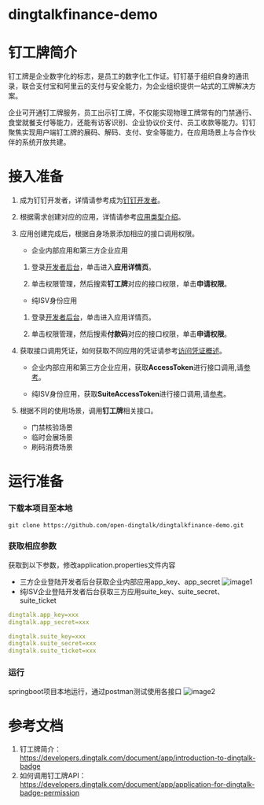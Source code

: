 # dingtalkfinance-demo
# 钉工牌简介
钉工牌是企业数字化的标志，是员工的数字化工作证。钉钉基于组织自身的通讯录，联合支付宝和阿里云的支付与安全能力，为企业组织提供一站式的工牌解决方案。

企业可开通钉工牌服务，员工出示钉工牌，不仅能实现物理工牌常有的门禁通行、食堂就餐支付等能力，还能有访客识别、企业协议价支付、员工收款等能力。钉钉聚焦实现用户端钉工牌的展码、解码、支付、安全等能力，在应用场景上与合作伙伴的系统开放共建。

# 接入准备
1. 成为钉钉开发者，详情请参考成为[钉钉开发者](https://developers.dingtalk.com/document/app/become-a-dingtalk-developer?spm=ding_open_doc.document.0.0.65353799BrvFES#topic-2024337)。

2. 根据需求创建对应的应用，详情请参考[应用类型介绍](https://developers.dingtalk.com/document/app/application-types?spm=ding_open_doc.document.0.0.65353799BrvFES#topic-2024338)。

3. 应用创建完成后，根据自身场景添加相应的接口调用权限。

     - 企业内部应用和第三方企业应用

      1. 登录[开发者后台](https://login.dingtalk.com/oauth2/challenge.htm?redirect_uri=https%3A%2F%2Fopen-dev.dingtalk.com%2Fdingtalk_sso_call_back%3Fcontinue%3Dhttps%253A%252F%252Fopen-dev.dingtalk.com%252F%253Fspm%253Dding_open_doc.document.0.0.65353799BrvFES&response_type=code&client_id=dingbakuoyxavyp5ruxw&scope=openid+corpid)，单击进入**应用详情页**。

      2. 单击权限管理，然后搜索**钉工牌**对应的接口权限，单击**申请权限**。

     - 纯ISV身份应用

      1. 登录[开发者后台](https://login.dingtalk.com/oauth2/challenge.htm?redirect_uri=https%3A%2F%2Fopen-dev.dingtalk.com%2Fdingtalk_sso_call_back%3Fcontinue%3Dhttps%253A%252F%252Fopen-dev.dingtalk.com%252F%253Fspm%253Dding_open_doc.document.0.0.65353799BrvFES&response_type=code&client_id=dingbakuoyxavyp5ruxw&scope=openid+corpid)，单击进入应用详情页。

      2. 单击权限管理，然后搜索**付款码**对应的接口权限，单击**申请权限**。

4. 获取接口调用凭证，如何获取不同应用的凭证请参考[访问凭证概述](https://developers.dingtalk.com/document/app/authorization-overview?spm=ding_open_doc.document.0.0.65353799BrvFES#topic-2040646)。
     - 企业内部应用和第三方企业应用，获取**AccessToken**进行接口调用,请[参考](https://developers.dingtalk.com/document/app/obtain-the-access_token-of-an-internal-app)。

     - 纯ISV身份应用，获取**SuiteAccessToken**进行接口调用,请[参考](https://developers.dingtalk.com/document/app/obtains-the-suite_acess_token-of-third-party-enterprise-applications)。

5. 根据不同的使用场景，调用**钉工牌**相关接口。
     - 门禁核验场景
     - 临时会展场景
     - 刷码消费场景

# 运行准备
### 下载本项目至本地

```shell
git clone https://github.com/open-dingtalk/dingtalkfinance-demo.git
```

### 获取相应参数

获取到以下参数，修改application.properties文件内容
  - 三方企业登陆开发者后台获取企业内部应用app_key、app_secret
  ![image1](https://img.alicdn.com/imgextra/i2/O1CN01Qj32jD1p7Oy7LeilA_!!6000000005313-2-tps-1349-485.png)
  - 纯ISV企业登陆开发者后台获取三方应用suite_key、suite_secret、suite_ticket

```yaml
dingtalk.app_key=xxx
dingtalk.app_secret=xxx

dingtalk.suite_key=xxx
dingtalk.suite_secret=xxx
dingtalk.suite_ticket=xxx
```
### 运行
springboot项目本地运行，通过postman测试使用各接口
![image2](https://img.alicdn.com/imgextra/i2/O1CN01QPHKDQ1cHr2sINE5Y_!!6000000003576-2-tps-870-1286.png)

# 参考文档
1. 钉工牌简介：https://developers.dingtalk.com/document/app/introduction-to-dingtalk-badge
2. 如何调用钉工牌API：https://developers.dingtalk.com/document/app/application-for-dingtalk-badge-permission

